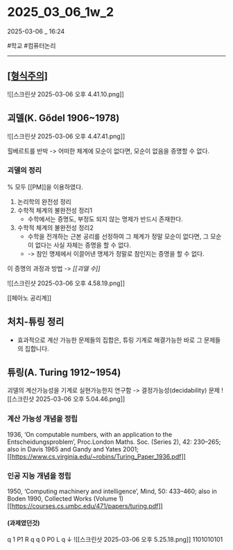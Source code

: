 
# 2025_03_06_1w_2

2025-03-06 _ 16:24

#학교 #컴퓨터논리 

---

## [[형식주의]](Formalism)

![[스크린샷 2025-03-06 오후 4.41.10.png]]


## 괴델(K. Gődel 1906~1978)

![[스크린샷 2025-03-06 오후 4.47.41.png]]


힐베르트를 반박
-> 어떠한 체계에 모순이 없다면, 모순이 없음을 증명할 수 없다.

### 괴델의 정리

% 모두 [[PM]]을 이용하였다.

1. 논리학의 완전성 정리
2. 수학적 체계의 불완전성 정리1
	- 수학에서는 증명도, 부정도 되지 않는 명제가 반드시 존재한다.
3. 수학적 체계의 불완전성 정리2
	- 수학을 전개하는 근본 공리를 선정하여 그 체계가 정말 모순이 없다면, 그 모순이 없다는 사실 자체는 증명을 할 수 없다.
	- -> 참인 명제에서 이끌어낸 명제가 정말로 참인지는 증명을 할 수 없다.

이 증명의 과정과 방법 -> *[[괴델 수]]*

![[스크린샷 2025-03-06 오후 4.58.19.png]]

[[페아노 공리계]]

## 처치-튜링 정리

- 효과적으로 계산 가능한 문제들의 집합은, 튜링 기계로 해결가능한 바로 그 문제들의 집합니다.

## 튜링(A. Turing 1912~1954)

괴델의 계산가능성을 기계로 실현가능한지 연구함 -> 결정가능성(decidability) 문제
![[스크린샷 2025-03-06 오후 5.04.46.png]]


### 계산 가능성 개념을 정립
1936, ‘On computable numbers, with an application to the Entscheidungsproblem’, Proc.London Maths. Soc. (Series 2), 42: 230–265; also in Davis 1965 and Gandy and Yates 2001;[[https://www.cs.virginia.edu/~robins/Turing_Paper_1936.pdf]]

### 인공 지능 개념을 정립
1950, ‘Computing machinery and intelligence’, Mind, 50: 433–460; also in Boden 1990, Collected Works (Volume 1)[[https://courses.cs.umbc.edu/471/papers/turing.pdf]]

#### (과제였던것)
q 1 P1 R q
q 0 P0 L q
↓
![[스크린샷 2025-03-06 오후 5.25.18.png]]
1101010101